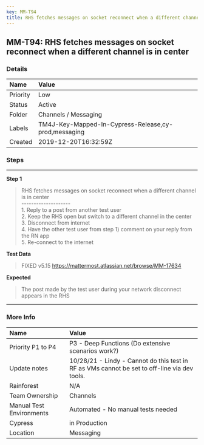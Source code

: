 ```yaml
---
key: MM-T94
title: RHS fetches messages on socket reconnect when a different channel is in center
---
```


## MM-T94: RHS fetches messages on socket reconnect when a different channel is in center

### Details

| Name     | Value                                                |
| :------- | :--------------------------------------------------- |
| Priority | Low                                                  |
| Status   | Active                                               |
| Folder   | Channels / Messaging                                 |
| Labels   | TM4J-Key-Mapped-In-Cypress-Release,cy-prod,messaging |
| Created  | 2019-12-20T16:32:59Z                                 |

### Steps

<hr/>

**Step 1**

> <article>RHS fetches messages on socket reconnect when a different channel is in center<br />--------------------<br />1. Reply to a post from another test user<br />2. Keep the RHS open but switch to a different channel in the center<br />3. Disconnect from internet<br />4. Have the other test user from step 1) comment on your reply from the RN app<br />5. Re-connect to the internet</article>

**Test Data**

> <article>FIXED v5.15 <a href="https://mattermost.atlassian.net/browse/MM-17634" rel="noopener noreferrer" target="_blank">https://mattermost.atlassian.net/browse/MM-17634</a></article>

**Expected**

> <article>The post made by the test user during your network disconnect appears in the RHS</article>

<hr/>

### More Info

| Name                     | Value                                                                                        |
| :----------------------- | :------------------------------------------------------------------------------------------- |
| Priority P1 to P4        | P3 - Deep Functions (Do extensive scenarios work?)                                           |
| Update notes             | 10/28/21 - Lindy - Cannot do this test in RF as VMs cannot be set to off-line via dev tools. |
| Rainforest               | N/A                                                                                          |
| Team Ownership           | Channels                                                                                     |
| Manual Test Environments | Automated - No manual tests needed                                                           |
| Cypress                  | in Production                                                                                |
| Location                 | Messaging                                                                                    |
